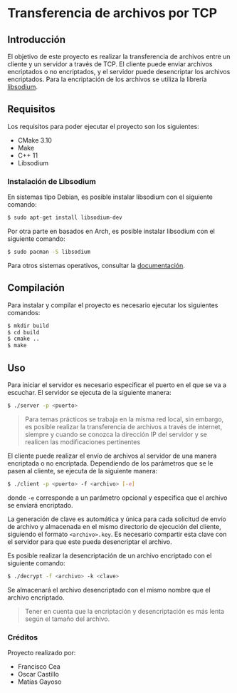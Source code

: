 # Transferencia de archivos por TCP 

## Introducción
El objetivo de este proyecto es realizar la transferencia de archivos entre un cliente y un servidor a través de TCP. El cliente puede enviar archivos encriptados o no encriptados, y el servidor puede desencriptar los archivos encriptados. Para la encriptación de los archivos se utiliza la librería [libsodium](https://libsodium.gitbook.io/doc/).
## Requisitos
Los requisitos para poder ejecutar el proyecto son los siguientes:
* CMake 3.10
* Make
* C++ 11
* Libsodium

### Instalación de Libsodium
En sistemas tipo Debian, es posible instalar libsodium con el siguiente comando:
```bash
$ sudo apt-get install libsodium-dev
```
Por otra parte en basados en Arch, es posible instalar libsodium con el siguiente comando:
```bash
$ sudo pacman -S libsodium
```
Para otros sistemas operativos, consultar la [documentación](https://libsodium.gitbook.io/doc/installation).

## Compilación
Para instalar y compilar el proyecto es necesario ejecutar los siguientes comandos:
```bash
$ mkdir build
$ cd build
$ cmake ..
$ make
```
## Uso
Para iniciar el servidor es necesario especificar el puerto en el que se va a escuchar. El servidor se ejecuta de la siguiente manera:
```bash
$ ./server -p <puerto>
```
> Para temas prácticos se trabaja en la misma red local, sin embargo, es posible realizar la transferencia de archivos a través de internet, siempre y cuando se conozca la dirección IP del servidor y se realicen las modificaciones pertinentes

El cliente puede realizar el envío de archivos al servidor de una manera encriptada o no encriptada. Dependiendo de los parámetros que se le pasen al cliente, se ejecuta de la siguiente manera:
```bash
$ ./client -p <puerto> -f <archivo> [-e]
```
donde `-e` corresponde a un parámetro opcional y especifica que el archivo se enviará encriptado. 

La generación de clave es automática y única para cada solicitud de envío de archivo y almacenada en el mismo directorio de ejecución del cliente, siguiendo el formato `<archivo>.key`. Es necesario compartir esta clave con el servidor para que este pueda desencriptar el archivo.

Es posible realizar la desencriptación de un archivo encriptado con el siguiente comando:
```bash
$ ./decrypt -f <archivo> -k <clave>
```
Se almacenará el archivo desencriptado con el mismo nombre que el archivo encriptado.

> Tener en cuenta que la encriptación y desencriptación es más lenta según el tamaño del archivo.
### Créditos
Proyecto realizado por:
* Francisco Cea
* Oscar Castillo
* Matías Gayoso




